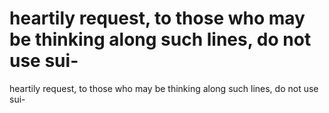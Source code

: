 # heartily request, to those who may be thinking along such lines, do not use sui-

heartily request, to those who may be thinking along such lines, do not use sui-